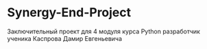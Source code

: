 # Synergy-End-Project
Заключительный проект для 4 модуля курса Python разработчик ученика Каспрова Дамир Евгеньевича
